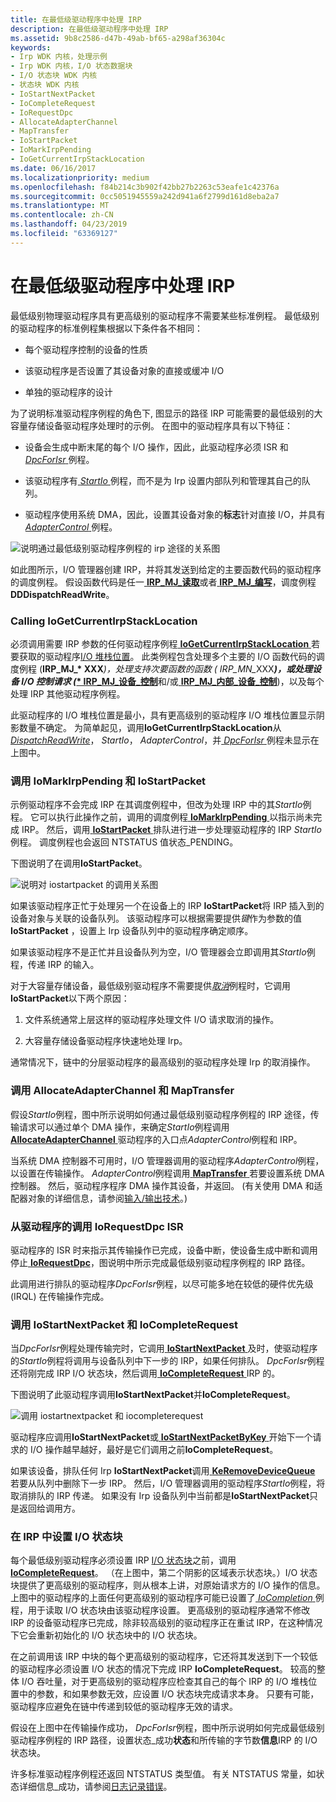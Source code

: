 ```yaml
---
title: 在最低级驱动程序中处理 IRP
description: 在最低级驱动程序中处理 IRP
ms.assetid: 9b8c2586-d47b-49ab-bf65-a298af36304c
keywords:
- Irp WDK 内核，处理示例
- Irp WDK 内核，I/O 状态数据块
- I/O 状态块 WDK 内核
- 状态块 WDK 内核
- IoStartNextPacket
- IoCompleteRequest
- IoRequestDpc
- AllocateAdapterChannel
- MapTransfer
- IoStartPacket
- IoMarkIrpPending
- IoGetCurrentIrpStackLocation
ms.date: 06/16/2017
ms.localizationpriority: medium
ms.openlocfilehash: f84b214c3b902f42bb27b2263c53eafe1c42376a
ms.sourcegitcommit: 0cc5051945559a242d941a6f2799d161d8eba2a7
ms.translationtype: MT
ms.contentlocale: zh-CN
ms.lasthandoff: 04/23/2019
ms.locfileid: "63369127"
---
```

# <a name="processing-irps-in-a-lowest-level-driver"></a>在最低级驱动程序中处理 IRP





最低级别物理驱动程序具有更高级别的驱动程序不需要某些标准例程。 最低级别的驱动程序的标准例程集根据以下条件各不相同：

-   每个驱动程序控制的设备的性质

-   该驱动程序是否设置了其设备对象的直接或缓冲 I/O

-   单独的驱动程序的设计

为了说明标准驱动程序例程的角色下, 图显示的路径 IRP 可能需要的最低级别的大容量存储设备驱动程序处理时的示例。 在图中的驱动程序具有以下特征：

-   设备会生成中断末尾的每个 I/O 操作，因此，此驱动程序必须 ISR 和[ *DpcForIsr* ](https://msdn.microsoft.com/library/windows/hardware/ff544079)例程。

-   该驱动程序有[ *StartIo* ](https://msdn.microsoft.com/library/windows/hardware/ff563858)例程，而不是为 Irp 设置内部队列和管理其自己的队列。

-   驱动程序使用系统 DMA，因此，设置其设备对象的**标志**针对直接 I/O，并具有[ *AdapterControl* ](https://msdn.microsoft.com/library/windows/hardware/ff540504)例程。

![说明通过最低级别驱动程序例程的 irp 途径的关系图](images/4loddirp.png)

如此图所示，I/O 管理器创建 IRP，并将其发送到给定的主要函数代码的驱动程序的调度例程。 假设函数代码是任一[ **IRP\_MJ\_读取**](https://msdn.microsoft.com/library/windows/hardware/ff550794)或者[ **IRP\_MJ\_编写**](https://msdn.microsoft.com/library/windows/hardware/ff550819)，调度例程**DDDispatchReadWrite**。

### <a name="calling-iogetcurrentirpstacklocation"></a>Calling IoGetCurrentIrpStackLocation

必须调用需要 IRP 参数的任何驱动程序例程[ **IoGetCurrentIrpStackLocation** ](https://msdn.microsoft.com/library/windows/hardware/ff549174)若要获取的驱动程序[I/O 堆栈位置](i-o-stack-locations.md)。 此类例程包含处理多个主要的 I/O 函数代码的调度例程 (<strong>IRP\_MJ\_* XXX</strong><em>)，处理支持次要函数的函数 (</em> <em>IRP\_MN\_</em>XXX<strong><em>)，或处理设备 I/O 控制请求 ([</em>* IRP\_MJ\_设备\_控制</strong>](<https://msdn.microsoft.com/library/windows/hardware/ff550744>)和/或[ **IRP\_MJ\_内部\_设备\_控制**](https://msdn.microsoft.com/library/windows/hardware/ff550766))，以及每个处理 IRP 其他驱动程序例程。

此驱动程序的 I/O 堆栈位置是最小，具有更高级别的驱动程序 I/O 堆栈位置显示阴影数量不确定。 为简单起见，调用**IoGetCurrentIrpStackLocation**从[ *DispatchReadWrite*](https://docs.microsoft.com/windows-hardware/drivers/ddi/content/wdm/nc-wdm-driver_dispatch)， *StartIo*， *AdapterControl*，并[ *DpcForIsr* ](https://msdn.microsoft.com/library/windows/hardware/ff544079)例程未显示在上图中。

### <a name="calling-iomarkirppending-and-iostartpacket"></a>调用 IoMarkIrpPending 和 IoStartPacket

示例驱动程序不会完成 IRP 在其调度例程中，但改为处理 IRP 中的其*StartIo*例程。 它可以执行此操作之前，调用的调度例程[ **IoMarkIrpPending** ](https://msdn.microsoft.com/library/windows/hardware/ff549422)以指示尚未完成 IRP。 然后，调用[ **IoStartPacket** ](https://msdn.microsoft.com/library/windows/hardware/ff550370)排队进行进一步处理驱动程序的 IRP *StartIo*例程。 调度例程也会返回 NTSTATUS 值状态\_PENDING。

下图说明了在调用**IoStartPacket**。

![说明对 iostartpacket 的调用关系图](images/4strtpak.png)

如果该驱动程序正忙于处理另一个在设备上的 IRP **IoStartPacket**将 IRP 插入到的设备对象与关联的设备队列。 该驱动程序可以根据需要提供*键*作为参数的值**IoStartPacket** ，设置上 Irp 设备队列中的驱动程序确定顺序。

如果该驱动程序不是正忙并且设备队列为空，I/O 管理器会立即调用其*StartIo*例程，传递 IRP 的输入。

对于大容量存储设备，最低级别驱动程序不需要提供[*取消*](https://msdn.microsoft.com/library/windows/hardware/ff540742)例程时，它调用**IoStartPacket**以下两个原因：

1.  文件系统通常上层这样的驱动程序处理文件 I/O 请求取消的操作。

2.  大容量存储设备驱动程序快速地处理 Irp。

通常情况下，链中的分层驱动程序的最高级别的驱动程序处理 Irp 的取消操作。

### <a name="calling-allocateadapterchannel-and-maptransfer"></a>调用 AllocateAdapterChannel 和 MapTransfer

假设*StartIo*例程，图中所示说明如何通过最低级别驱动程序例程的 IRP 途径，传输请求可以通过单个 DMA 操作，来确定*StartIo*例程调用[ **AllocateAdapterChannel** ](https://msdn.microsoft.com/library/windows/hardware/ff540573)驱动程序的入口点*AdapterControl*例程和 IRP。

当系统 DMA 控制器不可用时，I/O 管理器调用的驱动程序*AdapterControl*例程，以设置在传输操作。 *AdapterControl*例程调用[ **MapTransfer** ](https://msdn.microsoft.com/library/windows/hardware/ff554402)若要设置系统 DMA 控制器。 然后，驱动程序程序 DMA 操作其设备，并返回。 (有关使用 DMA 和适配器对象的详细信息，请参阅[输入/输出技术](i-o-programming-techniques.md)。)

### <a name="calling-iorequestdpc-from-the-drivers-isr"></a>从驱动程序的调用 IoRequestDpc ISR

驱动程序的 ISR 时来指示其传输操作已完成，设备中断，使设备生成中断和调用停止[ **IoRequestDpc**](https://msdn.microsoft.com/library/windows/hardware/ff549657)，图说明中所示完成最低级别驱动程序例程的 IRP 路径。

此调用进行排队的驱动程序*DpcForIsr*例程，以尽可能多地在较低的硬件优先级 (IRQL) 在传输操作完成。

### <a name="calling-iostartnextpacket-and-iocompleterequest"></a>调用 IoStartNextPacket 和 IoCompleteRequest

当*DpcForIsr*例程处理传输完时，它调用[ **IoStartNextPacket** ](https://msdn.microsoft.com/library/windows/hardware/ff550358)及时，使驱动程序的*StartIo*例程将调用与设备队列中下一步的 IRP，如果任何排队。 *DpcForIsr*例程还将刚完成 IRP I/O 状态块，然后调用[ **IoCompleteRequest** ](https://msdn.microsoft.com/library/windows/hardware/ff548343) IRP 的。

下图说明了此驱动程序调用**IoStartNextPacket**并**IoCompleteRequest**。

![调用 iostartnextpacket 和 iocompleterequest](images/4snxtpak.png)

驱动程序应调用**IoStartNextPacket**或[ **IoStartNextPacketByKey** ](https://msdn.microsoft.com/library/windows/hardware/ff550363)开始下一个请求的 I/O 操作越早越好，最好是它们调用之前**IoCompleteRequest**。

如果该设备，排队任何 Irp **IoStartNextPacket**调用[ **KeRemoveDeviceQueue** ](https://msdn.microsoft.com/library/windows/hardware/ff553156)若要从队列中删除下一步 IRP。 然后，I/O 管理器调用的驱动程序*StartIo*例程，将取消排队的 IRP 传递。 如果没有 Irp 设备队列中当前都是**IoStartNextPacket**只是返回给调用方。

### <a href="" id="ddk-setting-the-i-o-status-block-in-an-irp-kg"></a>在 IRP 中设置 I/O 状态块

每个最低级别驱动程序必须设置 IRP [I/O 状态块](i-o-status-blocks.md)之前，调用[ **IoCompleteRequest**](https://msdn.microsoft.com/library/windows/hardware/ff548343)。 （在上图中，第二个阴影的区域表示状态块。）I/O 状态块提供了更高级别的驱动程序，则从根本上讲，对原始请求方的 I/O 操作的信息。 上图中的驱动程序的上面任何更高级别的驱动程序可能已设置了[ *IoCompletion* ](https://msdn.microsoft.com/library/windows/hardware/ff548354)例程，用于读取 I/O 状态块由该驱动程序设置。 更高级别的驱动程序通常不修改 IRP 的设备驱动程序已完成，除非较高级别的驱动程序正在重试 IRP，在这种情况下它会重新初始化的 I/O 状态块中的 I/O 状态块。

在之前调用该 IRP 中块的每个更高级别的驱动程序，它还将其发送到下一个较低的驱动程序必须设置 I/O 状态的情况下完成 IRP **IoCompleteRequest**。 较高的整体 I/O 吞吐量，对于更高级别的驱动程序应检查其自己的每个 IRP 的 I/O 堆栈位置中的参数，和如果参数无效，应设置 I/O 状态块完成请求本身。 只要有可能，驱动程序应避免在链中传递到较低的驱动程序无效的请求。

假设在上图中在传输操作成功， *DpcForIsr*例程，图中所示说明如何完成最低级别驱动程序例程的 IRP 路径，设置状态\_成功**状态**和所传输的字节数**信息**IRP 的 I/O 状态块。

许多标准驱动程序例程还返回 NTSTATUS 类型值。 有关 NTSTATUS 常量，如状态详细信息\_成功，请参阅[日志记录错误](logging-errors.md)。

 

 




